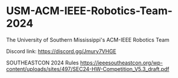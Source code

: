 # USM-ACM-IEEE-Robotics-Team-2024
The University of Southern Mississippi's ACM-IEEE Robotics Team

Discord link: 
https://discord.gg/Jmury7VHGE

SOUTHEASTCON 2024 Rules
https://ieeesoutheastcon.org/wp-content/uploads/sites/497/SEC24-HW-Competition_V5.3_draft.pdf
